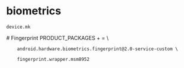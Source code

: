  # biometrics #

    device.mk
 \# Fingerprint
   PRODUCT_PACKAGES + = \\
   
        android.hardware.biometrics.fingerprint@2.0-service-custom \
        
        fingerprint.wrapper.msm8952
